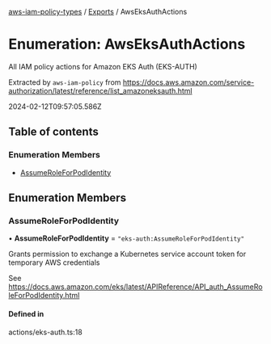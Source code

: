 [aws-iam-policy-types](../README.md) / [Exports](../modules.md) / AwsEksAuthActions

# Enumeration: AwsEksAuthActions

All IAM policy actions for Amazon EKS Auth (EKS-AUTH)

Extracted by `aws-iam-policy` from
https://docs.aws.amazon.com/service-authorization/latest/reference/list_amazoneksauth.html

2024-02-12T09:57:05.586Z

## Table of contents

### Enumeration Members

- [AssumeRoleForPodIdentity](AwsEksAuthActions.md#assumeroleforpodidentity)

## Enumeration Members

### AssumeRoleForPodIdentity

• **AssumeRoleForPodIdentity** = ``"eks-auth:AssumeRoleForPodIdentity"``

Grants permission to exchange a Kubernetes service account token for temporary
AWS credentials

See https://docs.aws.amazon.com/eks/latest/APIReference/API_auth_AssumeRoleForPodIdentity.html

#### Defined in

actions/eks-auth.ts:18
